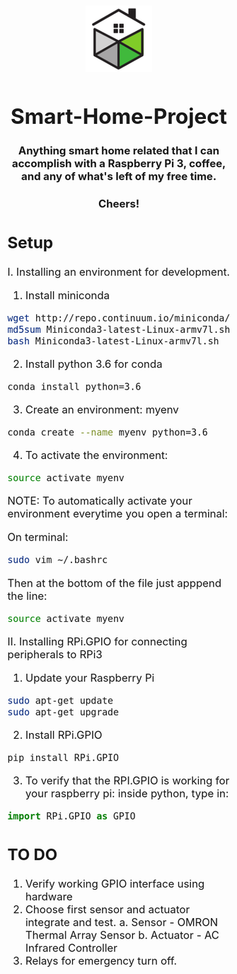
<p align="center">
<img width="150" height="150" src="https://raw.githubusercontent.com/cagaraza/Smart-Home-Project/master/Assets/SmartHome.png">
</p>
<font size="+2"><h1 align="center"><b>Smart-Home-Project</b></h1><font>
<h4 align="center">Anything smart home related that I can accomplish with a Raspberry Pi 3, coffee, and any of what's left of my free time.</h4>

<h4 align="center">Cheers!</h4>

## Setup
I. Installing an environment for development. 

1. Install miniconda
```bash
wget http://repo.continuum.io/miniconda/Miniconda3-latest-Linux-armv7l.sh
md5sum Miniconda3-latest-Linux-armv7l.sh
bash Miniconda3-latest-Linux-armv7l.sh
```
2. Install python 3.6 for conda
```bash
conda install python=3.6
``` 
3. Create an environment: myenv
```bash
conda create --name myenv python=3.6
```

4. To activate the environment:
```bash
source activate myenv
```
NOTE: To automatically activate your environment everytime you open a terminal:

On terminal:
```bash
sudo vim ~/.bashrc
```

Then at the bottom of the file just apppend the line:
```bash
source activate myenv
```

II. Installing RPi.GPIO for connecting peripherals to RPi3
1. Update your Raspberry Pi
```bash
sudo apt-get update
sudo apt-get upgrade 
```

2. Install RPi.GPIO
```bash
pip install RPi.GPIO
```

3. To verify that the RPI.GPIO is working for your raspberry pi:
inside python, type in:
```python
import RPi.GPIO as GPIO
```
## TO DO
1. Verify working GPIO interface using hardware
2. Choose first sensor and actuator integrate and test. 
a. Sensor - OMRON Thermal Array Sensor
b. Actuator - AC Infrared Controller
3. Relays for emergency turn off.

